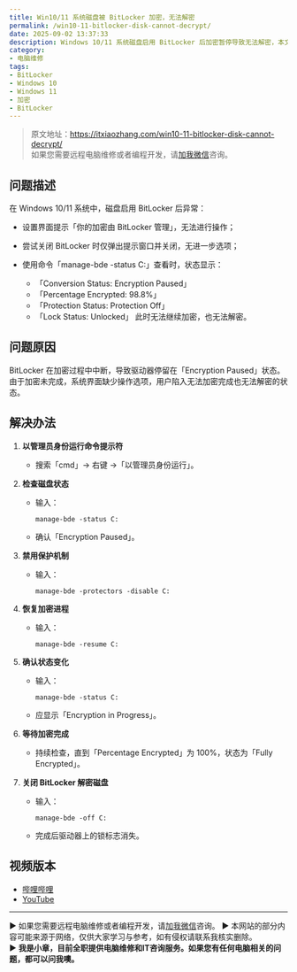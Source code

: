 ```yaml
---
title: Win10/11 系统磁盘被 BitLocker 加密，无法解密
permalink: /win10-11-bitlocker-disk-cannot-decrypt/
date: 2025-09-02 13:37:33
description: Windows 10/11 系统磁盘启用 BitLocker 后加密暂停导致无法解密，本文提供管理员命令操作步骤，恢复加密并完成解密。
category:
- 电脑维修
tags:
- BitLocker
- Windows 10
- Windows 11
- 加密
- BitLocker
---
```


> 原文地址：<https://itxiaozhang.com/win10-11-bitlocker-disk-cannot-decrypt/>  
> 如果您需要远程电脑维修或者编程开发，请[加我微信](https://itxiaozhang.netlify.app/)咨询。 

## 问题描述

在 Windows 10/11 系统中，磁盘启用 BitLocker 后异常：

* 设置界面提示「你的加密由 BitLocker 管理」，无法进行操作；
* 尝试关闭 BitLocker 时仅弹出提示窗口并关闭，无进一步选项；
* 使用命令「manage-bde -status C:」查看时，状态显示：

  * 「Conversion Status: Encryption Paused」
  * 「Percentage Encrypted: 98.8%」
  * 「Protection Status: Protection Off」
  * 「Lock Status: Unlocked」
    此时无法继续加密，也无法解密。

## 问题原因

BitLocker 在加密过程中中断，导致驱动器停留在「Encryption Paused」状态。由于加密未完成，系统界面缺少操作选项，用户陷入无法加密完成也无法解密的状态。

## 解决办法

1. **以管理员身份运行命令提示符**

   * 搜索「cmd」→ 右键 →「以管理员身份运行」。

2. **检查磁盘状态**

   * 输入：

     ```
     manage-bde -status C:
     ```

   * 确认「Encryption Paused」。

3. **禁用保护机制**

   * 输入：

     ```
     manage-bde -protectors -disable C:
     ```

4. **恢复加密进程**

   * 输入：

     ```
     manage-bde -resume C:
     ```

5. **确认状态变化**

   * 输入：

     ```
     manage-bde -status C:
     ```

   * 应显示「Encryption in Progress」。

6. **等待加密完成**

   * 持续检查，直到「Percentage Encrypted」为 100%，状态为「Fully Encrypted」。

7. **关闭 BitLocker 解密磁盘**

   * 输入：

     ```
     manage-bde -off C:
     ```

   * 完成后驱动器上的锁标志消失。

## 视频版本

* [哔哩哔哩](https://space.bilibili.com/3546607630944387)
* [YouTube](https://www.youtube.com/@itxiaozhang)

---
▶ 如果您需要远程电脑维修或者编程开发，请[加我微信](https://itxiaozhang.netlify.app/)咨询。 
▶ 本网站的部分内容可能来源于网络，仅供大家学习与参考，如有侵权请联系我核实删除。  
▶ **我是小章，目前全职提供电脑维修和IT咨询服务。如果您有任何电脑相关的问题，都可以问我噢。**  
